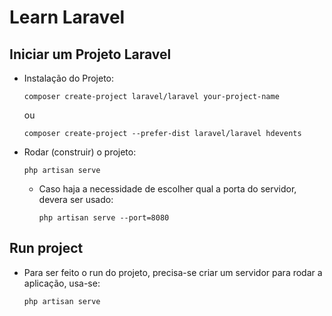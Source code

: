 # Learn Laravel


##  Iniciar um Projeto Laravel


+ Instalação do Projeto:

	`composer create-project laravel/laravel your-project-name`

    ou 

    `composer create-project --prefer-dist laravel/laravel hdevents`

+ Rodar (construir) o projeto:

    `php artisan serve`

	- Caso haja a necessidade de escolher qual a porta do servidor, devera ser usado:

	    `php artisan serve --port=8080`


## Run project

+ Para ser feito o run do projeto, precisa-se criar um servidor para rodar a aplicação, usa-se:
  
    `php artisan serve`


